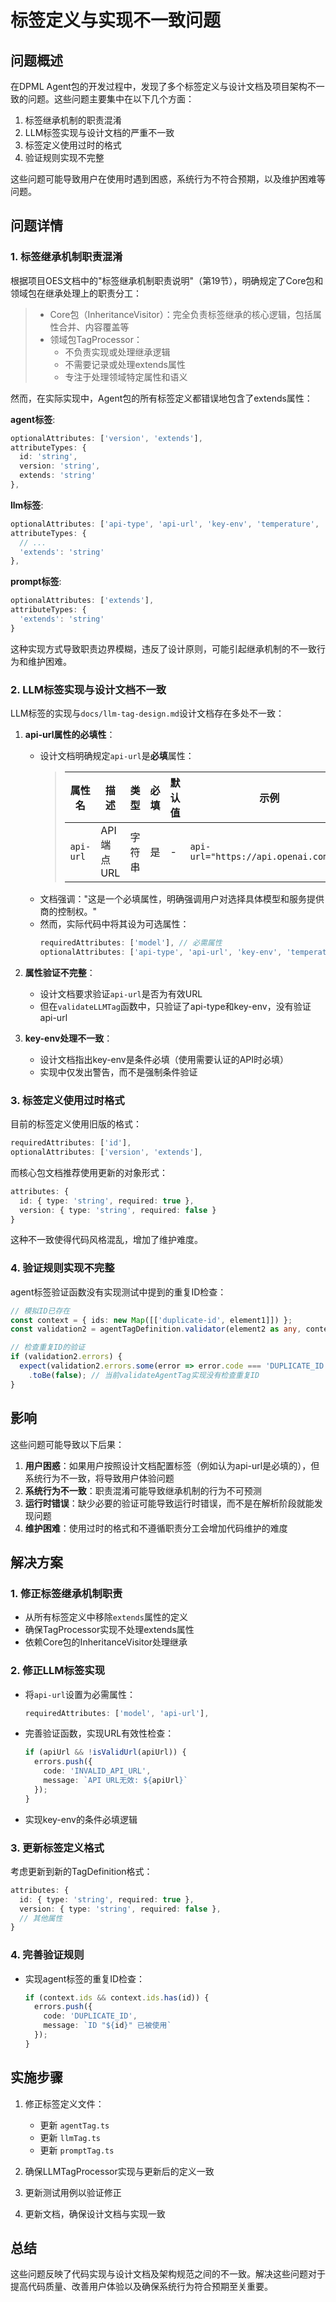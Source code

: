 # 标签定义与实现不一致问题

## 问题概述

在DPML Agent包的开发过程中，发现了多个标签定义与设计文档及项目架构不一致的问题。这些问题主要集中在以下几个方面：

1. 标签继承机制的职责混淆
2. LLM标签实现与设计文档的严重不一致
3. 标签定义使用过时的格式
4. 验证规则实现不完整

这些问题可能导致用户在使用时遇到困惑，系统行为不符合预期，以及维护困难等问题。

## 问题详情

### 1. 标签继承机制职责混淆

根据项目OES文档中的"标签继承机制职责说明"（第19节），明确规定了Core包和领域包在继承处理上的职责分工：

> - Core包（InheritanceVisitor）：完全负责标签继承的核心逻辑，包括属性合并、内容覆盖等
> - 领域包TagProcessor：
>   - 不负责实现或处理继承逻辑
>   - 不需要记录或处理extends属性
>   - 专注于处理领域特定属性和语义

然而，在实际实现中，Agent包的所有标签定义都错误地包含了extends属性：

**agent标签**:
```typescript
optionalAttributes: ['version', 'extends'],
attributeTypes: { 
  id: 'string',
  version: 'string',
  extends: 'string'
},
```

**llm标签**:
```typescript
optionalAttributes: ['api-type', 'api-url', 'key-env', 'temperature', 'extends'],
attributeTypes: {
  // ...
  'extends': 'string'
},
```

**prompt标签**:
```typescript
optionalAttributes: ['extends'],
attributeTypes: {
  'extends': 'string'
}
```

这种实现方式导致职责边界模糊，违反了设计原则，可能引起继承机制的不一致行为和维护困难。

### 2. LLM标签实现与设计文档不一致

LLM标签的实现与`docs/llm-tag-design.md`设计文档存在多处不一致：

1. **api-url属性的必填性**：
   - 设计文档明确规定`api-url`是**必填**属性：
     > | 属性名 | 描述 | 类型 | 必填 | 默认值 | 示例 |
     > |--------|------|------|------|--------|------|
     > | `api-url` | API端点URL | 字符串 | 是 | - | `api-url="https://api.openai.com/v1"` |
   - 文档强调："这是一个必填属性，明确强调用户对选择具体模型和服务提供商的控制权。"
   - 然而，实际代码中将其设为可选属性：
     ```typescript
     requiredAttributes: ['model'], // 必需属性
     optionalAttributes: ['api-type', 'api-url', 'key-env', 'temperature', 'extends'],
     ```

2. **属性验证不完整**：
   - 设计文档要求验证`api-url`是否为有效URL
   - 但在`validateLLMTag`函数中，只验证了api-type和key-env，没有验证api-url

3. **key-env处理不一致**：
   - 设计文档指出key-env是条件必填（使用需要认证的API时必填）
   - 实现中仅发出警告，而不是强制条件验证

### 3. 标签定义使用过时格式

目前的标签定义使用旧版的格式：

```typescript
requiredAttributes: ['id'],
optionalAttributes: ['version', 'extends'],
```

而核心包文档推荐使用更新的对象形式：

```typescript
attributes: {
  id: { type: 'string', required: true },
  version: { type: 'string', required: false }
}
```

这种不一致使得代码风格混乱，增加了维护难度。

### 4. 验证规则实现不完整

agent标签验证函数没有实现测试中提到的重复ID检查：

```typescript
// 模拟ID已存在
const context = { ids: new Map([['duplicate-id', element1]]) };
const validation2 = agentTagDefinition.validator(element2 as any, context);

// 检查重复ID的验证
if (validation2.errors) {
  expect(validation2.errors.some(error => error.code === 'DUPLICATE_ID'))
    .toBe(false); // 当前validateAgentTag实现没有检查重复ID
}
```

## 影响

这些问题可能导致以下后果：

1. **用户困惑**：如果用户按照设计文档配置标签（例如认为api-url是必填的），但系统行为不一致，将导致用户体验问题
2. **系统行为不一致**：职责混淆可能导致继承机制的行为不可预测
3. **运行时错误**：缺少必要的验证可能导致运行时错误，而不是在解析阶段就能发现问题
4. **维护困难**：使用过时的格式和不遵循职责分工会增加代码维护的难度

## 解决方案

### 1. 修正标签继承机制职责

- 从所有标签定义中移除`extends`属性的定义
- 确保TagProcessor实现不处理extends属性
- 依赖Core包的InheritanceVisitor处理继承

### 2. 修正LLM标签实现

- 将`api-url`设置为必需属性：
  ```typescript
  requiredAttributes: ['model', 'api-url'],
  ```
- 完善验证函数，实现URL有效性检查：
  ```typescript
  if (apiUrl && !isValidUrl(apiUrl)) {
    errors.push({
      code: 'INVALID_API_URL',
      message: `API URL无效: ${apiUrl}`
    });
  }
  ```
- 实现key-env的条件必填逻辑

### 3. 更新标签定义格式

考虑更新到新的TagDefinition格式：

```typescript
attributes: {
  id: { type: 'string', required: true },
  version: { type: 'string', required: false },
  // 其他属性
}
```

### 4. 完善验证规则

- 实现agent标签的重复ID检查：
  ```typescript
  if (context.ids && context.ids.has(id)) {
    errors.push({
      code: 'DUPLICATE_ID',
      message: `ID "${id}" 已被使用`
    });
  }
  ```

## 实施步骤

1. 修正标签定义文件：
   - 更新 `agentTag.ts`
   - 更新 `llmTag.ts`
   - 更新 `promptTag.ts`

2. 确保LLMTagProcessor实现与更新后的定义一致

3. 更新测试用例以验证修正

4. 更新文档，确保设计文档与实现一致

## 总结

这些问题反映了代码实现与设计文档及架构规范之间的不一致。解决这些问题对于提高代码质量、改善用户体验以及确保系统行为符合预期至关重要。 